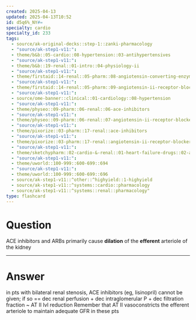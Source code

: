 ```yaml
---
created: 2025-04-13
updated: 2025-04-13T10:52
id: d5q6%_NY#=
specialty: cardio
specialty_id: 233
tags:
  - source/ak-original-decks::step-1::zanki-pharmacology
  - "source/ak-step1-v11:": 
  - theme/b&b::05-cardio::08-hypertension::03-antihypertensives
  - "source/ak-step1-v11:": 
  - theme/b&b::19-renal::01-intro::04-physiology-ii
  - "source/ak-step1-v11:": 
  - theme/firstaid::14-renal::05-pharm::08-angiotensin-converting-enzyme-inhibitors
  - "source/ak-step1-v11:": 
  - theme/firstaid::14-renal::05-pharm::09-angiotensin-ii-receptor-blockers
  - "source/ak-step1-v11:": 
  - source/ome-banner::clinical::01-cardiology::08-hypertension
  - "source/ak-step1-v11:": 
  - theme/physeo::09-pharm::06-renal::06-ace-inhibitors
  - "source/ak-step1-v11:": 
  - theme/physeo::09-pharm::06-renal::07-angiotensin-ii-receptor-blockers
  - "source/ak-step1-v11:": 
  - theme/pixorize::03-pharm::17-renal::ace-inhibitors
  - "source/ak-step1-v11:": 
  - theme/pixorize::03-pharm::17-renal::angiotensin-ii-receptor-blockers-(arbs)
  - "source/ak-step1-v11:": 
  - theme/sketchypharm::02-cardio-&-renal::01-heart-failure-drugs::02-ace-inhibitors,-arbs,-aliskiren
  - "source/ak-step1-v11:": 
  - theme/uworld::100-999::600-699::694
  - "source/ak-step1-v11:": 
  - theme/uworld::100-999::600-699::696
  - source/ak-step1-v11::^other::^highyield::1-highyield
  - source/ak-step1-v11::^systems::cardio::pharmacology
  - source/ak-step1-v11::^systems::renal::pharmacology"
type: flashcard
---
```


# Question
ACE inhibitors and ARBs primarily cause **dilation** of the **efferent** arteriole of the kidney

---

# Answer
in pts with bilateral renal stenosis, ACE inhibitors (eg, lisinopril) cannot be given; if so == dec renal perfusion + dec intraglomerular P + dec filtration fraction ~ AT II lvl reduction  Remember that AT II vasoconstricts the efferent arteriole to maintain adequate GFR in these pts